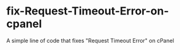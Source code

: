 # fix-Request-Timeout-Error-on-cpanel
A simple line of code that fixes "Request Timeout Error" on cPanel
